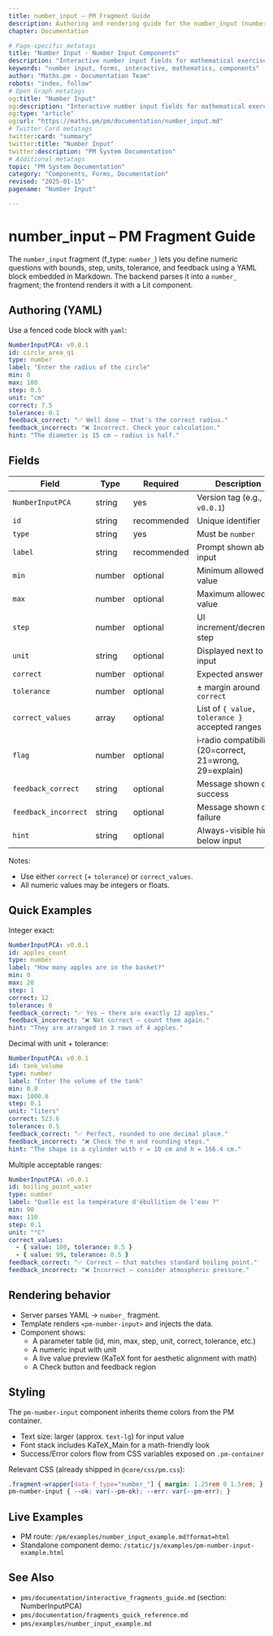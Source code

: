 ```yaml
---
title: number_input – PM Fragment Guide
description: Authoring and rendering guide for the number_input (number_) fragment using NumberInputPCA YAML.
chapter: Documentation

# Page-specific metatags
title: "Number Input - Number Input Components"
description: "Interactive number input fields for mathematical exercises"
keywords: "number input, forms, interactive, mathematics, components"
author: "Maths.pm - Documentation Team"
robots: "index, follow"
# Open Graph metatags
og:title: "Number Input"
og:description: "Interactive number input fields for mathematical exercises"
og:type: "article"
og:url: "https://maths.pm/pm/documentation/number_input.md"
# Twitter Card metatags
twitter:card: "summary"
twitter:title: "Number Input"
twitter:description: "PM System Documentation"
# Additional metatags
topic: "PM System Documentation"
category: "Components, Forms, Documentation"
revised: "2025-01-15"
pagename: "Number Input"

---
```


# number_input – PM Fragment Guide

The `number_input` fragment (f_type: `number_`) lets you define numeric questions with bounds, step, units, tolerance, and feedback using a YAML block embedded in Markdown. The backend parses it into a `number_` fragment; the frontend renders it with a Lit component.

## Authoring (YAML)

Use a fenced code block with `yaml`:

```yaml
NumberInputPCA: v0.0.1
id: circle_area_q1
type: number
label: "Enter the radius of the circle"
min: 0
max: 100
step: 0.5
unit: "cm"
correct: 7.5
tolerance: 0.1
feedback_correct: "✅ Well done — that's the correct radius."
feedback_incorrect: "❌ Incorrect. Check your calculation."
hint: "The diameter is 15 cm — radius is half."
```

## Fields

| Field | Type | Required | Description |
|------|------|----------|-------------|
| `NumberInputPCA` | string | yes | Version tag (e.g., `v0.0.1`) |
| `id` | string | recommended | Unique identifier |
| `type` | string | yes | Must be `number` |
| `label` | string | recommended | Prompt shown above input |
| `min` | number | optional | Minimum allowed value |
| `max` | number | optional | Maximum allowed value |
| `step` | number | optional | UI increment/decrement step |
| `unit` | string | optional | Displayed next to the input |
| `correct` | number | optional | Expected answer |
| `tolerance` | number | optional | ± margin around `correct` |
| `correct_values` | array | optional | List of `{ value, tolerance }` accepted ranges |
| `flag` | number | optional | i‑radio compatibility (20=correct, 21=wrong, 29=explain) |
| `feedback_correct` | string | optional | Message shown on success |
| `feedback_incorrect` | string | optional | Message shown on failure |
| `hint` | string | optional | Always-visible hint below input |

Notes:
- Use either `correct` (+ `tolerance`) or `correct_values`.
- All numeric values may be integers or floats.

## Quick Examples

Integer exact:
```yaml
NumberInputPCA: v0.0.1
id: apples_count
type: number
label: "How many apples are in the basket?"
min: 0
max: 20
step: 1
correct: 12
tolerance: 0
feedback_correct: "✅ Yes — there are exactly 12 apples."
feedback_incorrect: "❌ Not correct — count them again."
hint: "They are arranged in 3 rows of 4 apples."
```

Decimal with unit + tolerance:
```yaml
NumberInputPCA: v0.0.1
id: tank_volume
type: number
label: "Enter the volume of the tank"
min: 0.0
max: 1000.0
step: 0.1
unit: "liters"
correct: 523.6
tolerance: 0.5
feedback_correct: "✅ Perfect, rounded to one decimal place."
feedback_incorrect: "❌ Check the π and rounding steps."
hint: "The shape is a cylinder with r = 10 cm and h = 166.4 cm."
```

Multiple acceptable ranges:
```yaml
NumberInputPCA: v0.0.1
id: boiling_point_water
type: number
label: "Quelle est la température d'ébullition de l'eau ?"
min: 90
max: 110
step: 0.1
unit: "°C"
correct_values:
  - { value: 100, tolerance: 0.5 }
  - { value: 99, tolerance: 0.5 }
feedback_correct: "✅ Correct — that matches standard boiling point."
feedback_incorrect: "❌ Incorrect — consider atmospheric pressure."
```

## Rendering behavior

- Server parses YAML → `number_` fragment.
- Template renders `<pm-number-input>` and injects the data.
- Component shows:
  - A parameter table (id, min, max, step, unit, correct, tolerance, etc.)
  - A numeric input with unit
  - A live value preview (KaTeX font for aesthetic alignment with math)
  - A Check button and feedback region

## Styling

The `pm-number-input` component inherits theme colors from the PM container.

- Text size: larger (approx. `text-lg`) for input value
- Font stack includes KaTeX_Main for a math-friendly look
- Success/Error colors flow from CSS variables exposed on `.pm-container`

Relevant CSS (already shipped in `@core/css/pm.css`):

```css
.fragment-wrapper[data-f_type="number_"] { margin: 1.25rem 0 1.5rem; }
pm-number-input { --ok: var(--pm-ok); --err: var(--pm-err); }
```

## Live Examples

- PM route: `/pm/examples/number_input_example.md?format=html`
- Standalone component demo: `/static/js/examples/pm-number-input-example.html`

## See Also

- `pms/documentation/interactive_fragments_guide.md` (section: NumberInputPCA)
- `pms/documentation/fragments_quick_reference.md`
- `pms/examples/number_input_example.md`


